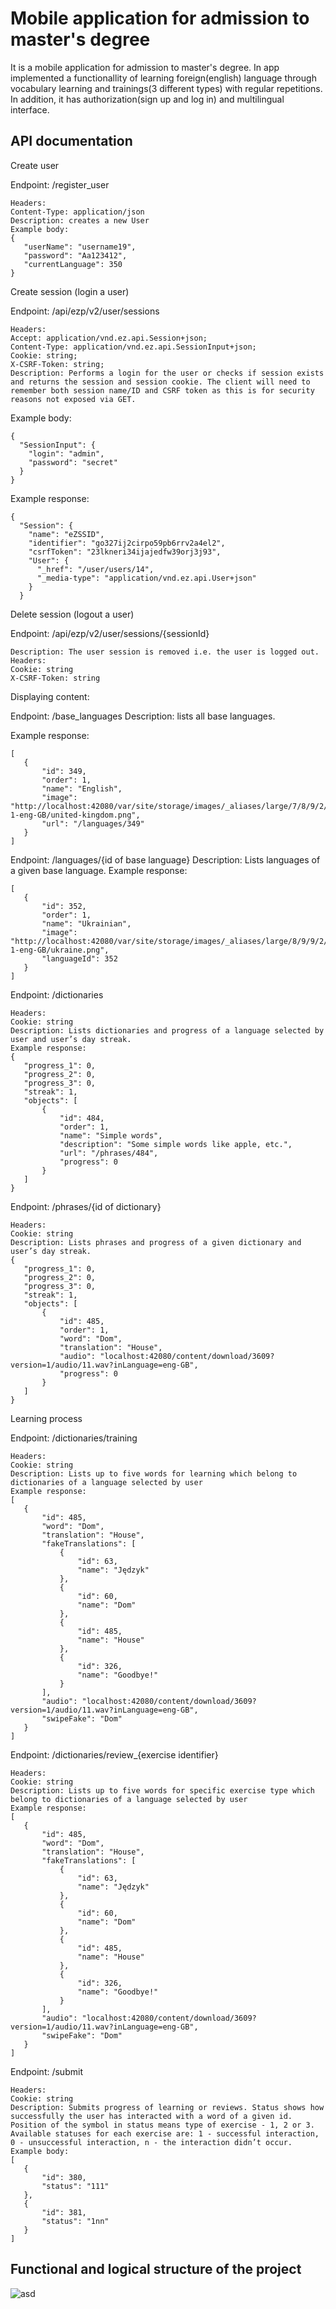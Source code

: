 # Mobile application for admission to master's degree

It is a mobile application for admission to master's degree. In app implemented a functionallity of learning foreign(english) language through vocabulary learning and trainings(3 different types) with regular repetitions.
In  addition, it has authorization(sign up and log in) and multilingual interface.
## API documentation
Create user

Endpoint: /register_user

```
Headers: 
Content-Type: application/json
Description: creates a new User 
Example body: 
{
   "userName": "username19",
   "password": "Aa123412",
   "currentLanguage": 350
}
```

Create session (login a user) 

Endpoint: /api/ezp/v2/user/sessions

```
Headers: 
Accept: application/vnd.ez.api.Session+json;
Content-Type: application/vnd.ez.api.SessionInput+json;
Cookie: string;
X-CSRF-Token: string;
Description: Performs a login for the user or checks if session exists and returns the session and session cookie. The client will need to remember both session name/ID and CSRF token as this is for security reasons not exposed via GET.
```

Example body: 

```
{
  "SessionInput": {
    "login": "admin",
    "password": "secret"
  }
}
```

Example response:

```
{
  "Session": {
    "name": "eZSSID",
    "identifier": "go327ij2cirpo59pb6rrv2a4el2",
    "csrfToken": "23lkneri34ijajedfw39orj3j93",
    "User": {
      "_href": "/user/users/14",
      "_media-type": "application/vnd.ez.api.User+json"
    }
  }
```

Delete session (logout a user)

Endpoint: /api/ezp/v2/user/sessions/{sessionId}

```
Description: The user session is removed i.e. the user is logged out.
Headers:
Cookie: string
X-CSRF-Token: string
```

Displaying content:

Endpoint: /base_languages 
Description: lists all base languages.

Example response:

```
[
   {
       "id": 349,
       "order": 1,
       "name": "English",
       "image": "http://localhost:42080/var/site/storage/images/_aliases/large/7/8/9/2/2987-1-eng-GB/united-kingdom.png",
       "url": "/languages/349"
   }
]
```

Endpoint: /languages/{id of base language}
Description: Lists languages of a given base language.
Example response:

```
[
   {
       "id": 352,
       "order": 1,
       "name": "Ukrainian",
       "image": "http://localhost:42080/var/site/storage/images/_aliases/large/8/9/9/2/2998-1-eng-GB/ukraine.png",
       "languageId": 352
   }
]
```

Endpoint: /dictionaries

```
Headers:
Cookie: string
Description: Lists dictionaries and progress of a language selected by user and user’s day streak.
Example response:
{
   "progress_1": 0,
   "progress_2": 0,
   "progress_3": 0,
   "streak": 1,
   "objects": [
       {
           "id": 484,
           "order": 1,
           "name": "Simple words",
           "description": "Some simple words like apple, etc.",
           "url": "/phrases/484",
           "progress": 0
       }
   ]
}
```

Endpoint: /phrases/{id of dictionary}

```
Headers:
Cookie: string
Description: Lists phrases and progress of a given dictionary and user’s day streak.
{
   "progress_1": 0,
   "progress_2": 0,
   "progress_3": 0,
   "streak": 1,
   "objects": [
       {
           "id": 485,
           "order": 1,
           "word": "Dom",
           "translation": "House",
           "audio": "localhost:42080/content/download/3609?version=1/audio/11.wav?inLanguage=eng-GB",
           "progress": 0
       }
   ]
}
```

Learning process

Endpoint: /dictionaries/training 

```
Headers:
Cookie: string
Description: Lists up to five words for learning which belong to dictionaries of a language selected by user
Example response:
[
   {
       "id": 485,
       "word": "Dom",
       "translation": "House",
       "fakeTranslations": [
           {
               "id": 63,
               "name": "Jędzyk"
           },
           {
               "id": 60,
               "name": "Dom"
           },
           {
               "id": 485,
               "name": "House"
           },
           {
               "id": 326,
               "name": "Goodbye!"
           }
       ],
       "audio": "localhost:42080/content/download/3609?version=1/audio/11.wav?inLanguage=eng-GB",
       "swipeFake": "Dom"
   }      
]
```

Endpoint: /dictionaries/review_{exercise identifier}

```
Headers: 
Cookie: string
Description: Lists up to five words for specific exercise type which belong to dictionaries of a language selected by user
Example response:
[
   {
       "id": 485,
       "word": "Dom",
       "translation": "House",
       "fakeTranslations": [
           {
               "id": 63,
               "name": "Jędzyk"
           },
           {
               "id": 60,
               "name": "Dom"
           },
           {
               "id": 485,
               "name": "House"
           },
           {
               "id": 326,
               "name": "Goodbye!"
           }
       ],
       "audio": "localhost:42080/content/download/3609?version=1/audio/11.wav?inLanguage=eng-GB",
       "swipeFake": "Dom"
   }      
]
```

Endpoint: /submit

```
Headers: 
Cookie: string
Description: Submits progress of learning or reviews. Status shows how successfully the user has interacted with a word of a given id. Position of the symbol in status means type of exercise - 1, 2 or 3. Available statuses for each exercise are: 1 - successful interaction, 0 - unsuccessful interaction, n - the interaction didn’t occur. 
Example body:
[
   {
       "id": 380,
       "status": "111"
   },
   {
       "id": 381,
       "status": "1nn"
   }
]
```

## Functional and logical structure of the project
![asd](https://user-images.githubusercontent.com/43434679/114840338-62747800-9ddf-11eb-913e-d9ecab100bf5.png)
